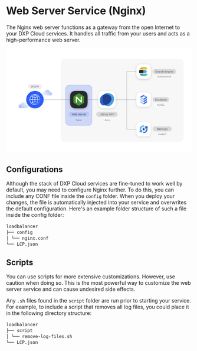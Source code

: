 # Web Server Service (Nginx)

The Nginx web server functions as a gateway from the open Internet to your DXP
Cloud services. It handles all traffic from your users and acts as a
high-performance web server. 

![Figure 1: The web server is one of several services available in DXP Cloud.](../../images/services-nginx.png)

## Configurations

Although the stack of DXP Cloud services are fine-tuned to work well by default,
you may need to configure Nginx further. To do this, you can include any CONF
file inside the `config` folder. When you deploy your changes, the file is
automatically injected into your service and overwrites the default
configuration. Here's an example folder structure of such a file inside the
config folder:

    loadbalancer
    ├── config
    │ └── nginx.conf
    └── LCP.json

## Scripts

You can use scripts for more extensive customizations. However, use caution when 
doing so. This is the most powerful way to customize the web server service and 
can cause undesired side effects. 

Any `.sh` files found in the `script` folder are run prior to starting your 
service. For example, to include a script that removes all log files, you could 
place it in the following directory structure: 

    loadbalancer
    ├── script
    │ └── remove-log-files.sh
    └── LCP.json
